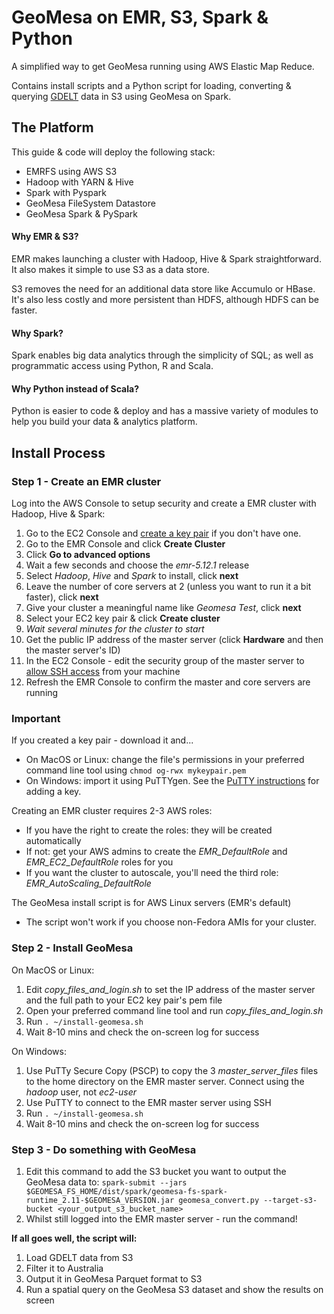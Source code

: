 # GeoMesa on EMR, S3, Spark & Python
A simplified way to get GeoMesa running using AWS Elastic Map Reduce.

Contains install scripts and a Python script for loading, converting & querying [GDELT](https://www.gdeltproject.org/) data in S3 using GeoMesa on Spark.

## The Platform

This guide & code will deploy the following stack:

- EMRFS using AWS S3
- Hadoop with YARN & Hive
- Spark with Pyspark
- GeoMesa FileSystem Datastore
- GeoMesa Spark & PySpark

#### Why EMR & S3?
EMR makes launching a cluster with Hadoop, Hive & Spark straightforward. It also makes it simple to use S3 as a data store.

S3 removes the need for an additional data store like Accumulo or HBase. It's also less costly and more persistent than HDFS, although HDFS can be faster.

#### Why Spark?
Spark enables big data analytics through the simplicity of SQL; as well as programmatic access using Python, R and Scala.

#### Why Python instead of Scala?
Python is easier to code & deploy and has a massive variety of modules to help you build your data & analytics platform. 

## Install Process

### Step 1 - Create an EMR cluster
Log into the AWS Console to setup security and create a EMR cluster with Hadoop, Hive & Spark:
1. Go to the EC2 Console and [create a key pair](https://docs.aws.amazon.com/AWSEC2/latest/UserGuide/ec2-key-pairs.html#having-ec2-create-your-key-pair) if you don't have one.
1. Go to the EMR Console and click **Create Cluster**
1. Click **Go to advanced options**
1. Wait a few seconds and choose the *emr-5.12.1* release
1. Select *Hadoop*, *Hive* and *Spark* to install, click **next**
1. Leave the number of core servers at 2 (unless you want to run it a bit faster), click **next**
1. Give your cluster a meaningful name like *Geomesa Test*, click **next**
1. Select your EC2 key pair & click **Create cluster**
1. *Wait several minutes for the cluster to start*
1. Get the public IP address of the master server (click **Hardware** and then the master server's ID)
1. In the EC2 Console - edit the security group of the master server to [allow SSH access](https://docs.aws.amazon.com/AWSEC2/latest/UserGuide/authorizing-access-to-an-instance.html) from your machine
1. Refresh the EMR Console to confirm the master and core servers are running

### Important
If you created a key pair - download it and...
- On MacOS or Linux: change the file's permissions in your preferred command line tool using `chmod og-rwx mykeypair.pem`
- On Windows: import it using PuTTYgen. See the [PuTTY instructions](https://docs.aws.amazon.com/AWSEC2/latest/UserGuide/putty.html) for adding a key.

Creating an EMR cluster requires 2-3 AWS roles:
- If you have the right to create the roles: they will be created automatically
- If not: get your AWS admins to create the *EMR_DefaultRole* and *EMR_EC2_DefaultRole* roles for you
- If you want the cluster to autoscale, you'll need the third role: *EMR_AutoScaling_DefaultRole*

The GeoMesa install script is for AWS Linux servers (EMR's default)
- The script won't work if you choose non-Fedora AMIs for your cluster.

### Step 2 - Install GeoMesa

On MacOS or Linux: 
1. Edit *copy_files_and_login.sh* to set the IP address of the master server and the full path to your EC2 key pair's pem file
1. Open your preferred command line tool and run *copy_files_and_login.sh*
1. Run `. ~/install-geomesa.sh`
1. Wait 8-10 mins and check the on-screen log for success

On Windows:
1. Use PuTTy Secure Copy (PSCP) to copy the 3 *master_server_files* files to the home directory on the EMR master server. Connect using the *hadoop* user, not *ec2-user*
1. Use PuTTY to connect to the EMR master server using SSH
1. Run `. ~/install-geomesa.sh`
1. Wait 8-10 mins and check the on-screen log for success

### Step 3 - Do something with GeoMesa

1. Edit this command to add the S3 bucket you want to output the GeoMesa data to: `spark-submit --jars $GEOMESA_FS_HOME/dist/spark/geomesa-fs-spark-runtime_2.11-$GEOMESA_VERSION.jar geomesa_convert.py --target-s3-bucket <your_output_s3_bucket_name>`
1. Whilst still logged into the EMR master server - run the command!

**If all goes well, the script will:**
1. Load GDELT data from S3
1. Filter it to Australia
1. Output it in GeoMesa Parquet format to S3
1. Run a spatial query on the GeoMesa S3 dataset and show the results on screen
